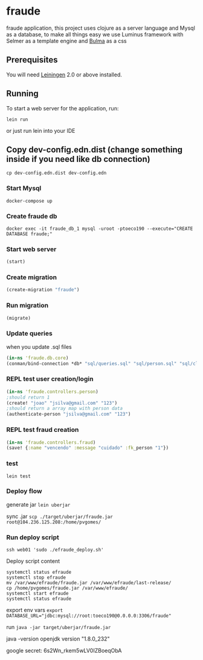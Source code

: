 # fraude
fraude application, this project uses clojure as a server language and Mysql as a database, to make all things easy we use Luminus framework with Selmer as a template engine and [Bulma](https://bulma.io/) as a css

## Prerequisites

You will need [Leiningen][1] 2.0 or above installed.

[1]: https://github.com/technomancy/leiningen

## Running

To start a web server for the application, run:

    lein run 

or just run lein into your IDE

## Copy dev-config.edn.dist (change something inside if you need like db connection)
`cp dev-config.edn.dist dev-config.edn`

### Start Mysql
```docker-compose up```

### Create fraude db
```docker exec -it fraude_db_1 mysql -uroot -ptoeco190 --execute="CREATE DATABASE fraude;"```

### Start web server
```clojure
(start)
```

### Create migration
```clojure
(create-migration "fraude")
```

### Run migration
```clojure
(migrate)
```


### Update queries
when you update .sql files
```clojure
(in-ns 'fraude.db.core)
(conman/bind-connection *db* "sql/queries.sql" "sql/person.sql" "sql/clone.sql")
```

### REPL test user creation/login
```clojure
(in-ns 'fraude.controllers.person)
;should return 1
(create! "joao" "jsilva@gmail.com" "123")
;should return a array map with person data
(authenticate-person "jsilva@gmail.com" "123")
```

### REPL test fraud creation
```clojure
(in-ns 'fraude.controllers.fraud)
(save! {:name "vencendo" :message "cuidado" :fk_person "1"})
```

### test
`lein test`


### Deploy flow

generate jar
`lein uberjar`


sync .jar 
`scp ./target/uberjar/fraude.jar root@104.236.125.208:/home/pvgomes/`

### Run deploy script
`ssh web01 'sudo ./efraude_deploy.sh'`



Deploy script content
```
systemctl status efraude
systemctl stop efraude
mv /var/www/efraude/fraude.jar /var/www/efraude/last-release/
cp /home/pvgomes/fraude.jar /var/www/efraude/
systemctl start efraude
systemctl status efraude
```




export env vars
`export DATABASE_URL="jdbc:mysql://root:toeco190@0.0.0.0:3306/fraude"`

run
`java -jar target/uberjar/fraude.jar`



java -version
openjdk version "1.8.0_232"






google secret:
6s2Wn_rkem5wLV0IZBoeqObA